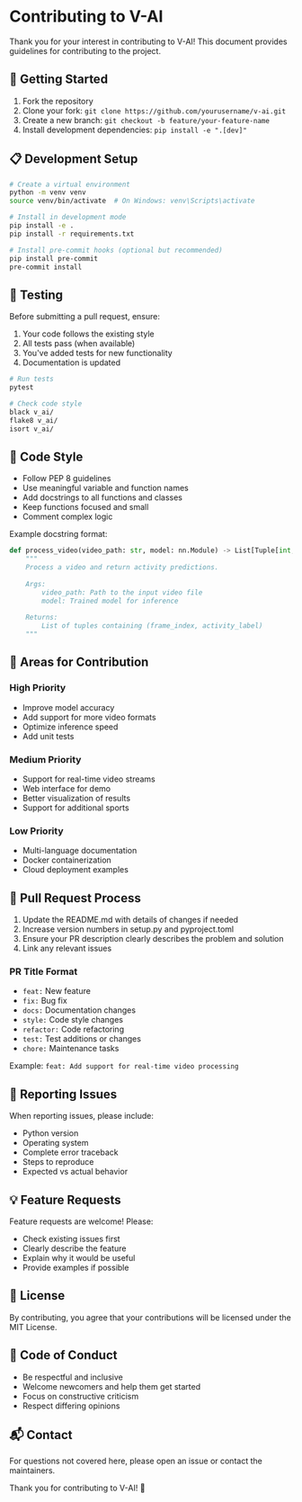 # Contributing to V-AI

Thank you for your interest in contributing to V-AI! This document provides guidelines for contributing to the project.

## 🚀 Getting Started

1. Fork the repository
2. Clone your fork: `git clone https://github.com/yourusername/v-ai.git`
3. Create a new branch: `git checkout -b feature/your-feature-name`
4. Install development dependencies: `pip install -e ".[dev]"`

## 📋 Development Setup

```bash
# Create a virtual environment
python -m venv venv
source venv/bin/activate  # On Windows: venv\Scripts\activate

# Install in development mode
pip install -e .
pip install -r requirements.txt

# Install pre-commit hooks (optional but recommended)
pip install pre-commit
pre-commit install
```

## 🧪 Testing

Before submitting a pull request, ensure:

1. Your code follows the existing style
2. All tests pass (when available)
3. You've added tests for new functionality
4. Documentation is updated

```bash
# Run tests
pytest

# Check code style
black v_ai/
flake8 v_ai/
isort v_ai/
```

## 📝 Code Style

- Follow PEP 8 guidelines
- Use meaningful variable and function names
- Add docstrings to all functions and classes
- Keep functions focused and small
- Comment complex logic

Example docstring format:
```python
def process_video(video_path: str, model: nn.Module) -> List[Tuple[int, str]]:
    """
    Process a video and return activity predictions.
    
    Args:
        video_path: Path to the input video file
        model: Trained model for inference
        
    Returns:
        List of tuples containing (frame_index, activity_label)
    """
```

## 🌟 Areas for Contribution

### High Priority
- Improve model accuracy
- Add support for more video formats
- Optimize inference speed
- Add unit tests

### Medium Priority
- Support for real-time video streams
- Web interface for demo
- Better visualization of results
- Support for additional sports

### Low Priority
- Multi-language documentation
- Docker containerization
- Cloud deployment examples

## 🔄 Pull Request Process

1. Update the README.md with details of changes if needed
2. Increase version numbers in setup.py and pyproject.toml
3. Ensure your PR description clearly describes the problem and solution
4. Link any relevant issues

### PR Title Format
- `feat:` New feature
- `fix:` Bug fix
- `docs:` Documentation changes
- `style:` Code style changes
- `refactor:` Code refactoring
- `test:` Test additions or changes
- `chore:` Maintenance tasks

Example: `feat: Add support for real-time video processing`

## 🐛 Reporting Issues

When reporting issues, please include:
- Python version
- Operating system
- Complete error traceback
- Steps to reproduce
- Expected vs actual behavior

## 💡 Feature Requests

Feature requests are welcome! Please:
- Check existing issues first
- Clearly describe the feature
- Explain why it would be useful
- Provide examples if possible

## 📄 License

By contributing, you agree that your contributions will be licensed under the MIT License.

## 🤝 Code of Conduct

- Be respectful and inclusive
- Welcome newcomers and help them get started
- Focus on constructive criticism
- Respect differing opinions

## 📬 Contact

For questions not covered here, please open an issue or contact the maintainers.

Thank you for contributing to V-AI! 🏐
